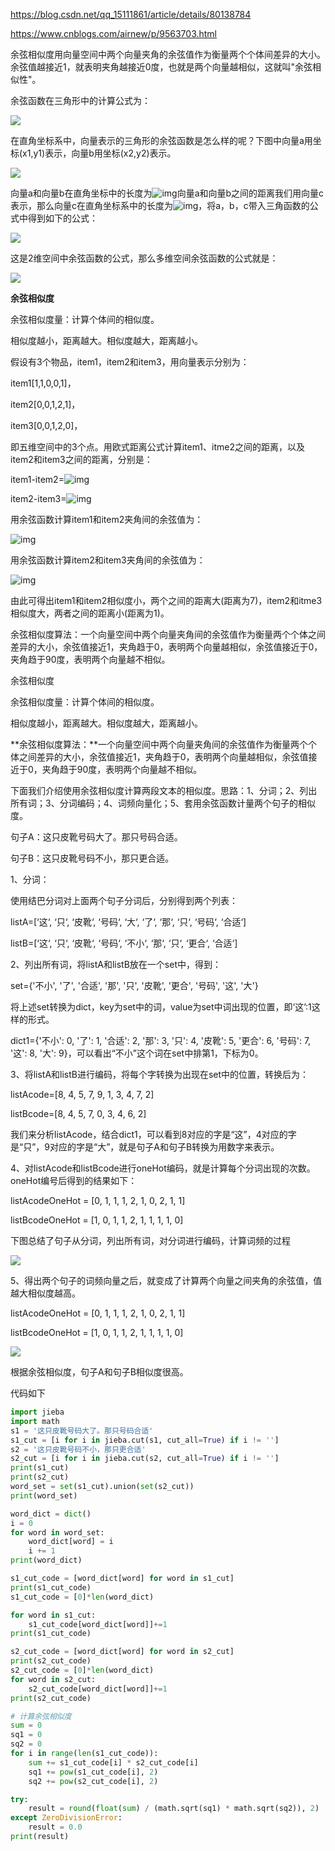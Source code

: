 https://blog.csdn.net/qq_15111861/article/details/80138784

https://www.cnblogs.com/airnew/p/9563703.html

余弦相似度用向量空间中两个向量夹角的余弦值作为衡量两个个体间差异的大小。余弦值越接近1，就表明夹角越接近0度，也就是两个向量越相似，这就叫"余弦相似性"。

余弦函数在三角形中的计算公式为：

![](./images/余弦相似算法/110616-20180831063605307-670474576.png)

在直角坐标系中，向量表示的三角形的余弦函数是怎么样的呢？下图中向量a用坐标(x1,y1)表示，向量b用坐标(x2,y2)表示。

![](./images/余弦相似算法/9602672-da96f4d2531a4f8c.webp)

向量a和向量b在直角坐标中的长度为![img](https://images2018.cnblogs.com/blog/110616/201808/110616-20180831063736392-742389130.png)向量a和向量b之间的距离我们用向量c表示，那么向量c在直角坐标系中的长度为![img](https://images2018.cnblogs.com/blog/110616/201808/110616-20180831063957469-338510550.png)，将a，b，c带入三角函数的公式中得到如下的公式：

![](./images/余弦相似算法/110616-20180831064110074-435406859.png)



这是2维空间中余弦函数的公式，那么多维空间余弦函数的公式就是：

![](./images/余弦相似算法/110616-20180831064147723-1586786294.jpg)



**余弦相似度**

余弦相似度量：计算个体间的相似度。

相似度越小，距离越大。相似度越大，距离越小。

假设有3个物品，item1，item2和item3，用向量表示分别为：

item1[1,1,0,0,1]，

item2[0,0,1,2,1]，

item3[0,0,1,2,0]，

即五维空间中的3个点。用欧式距离公式计算item1、itme2之间的距离，以及item2和item3之间的距离，分别是：

item1-item2=![img](https://images2018.cnblogs.com/blog/110616/201808/110616-20180831064329966-1897620778.png)

item2-item3=![img](https://images2018.cnblogs.com/blog/110616/201808/110616-20180831064547651-859696078.png)

用余弦函数计算item1和item2夹角间的余弦值为：

![img](https://images2018.cnblogs.com/blog/110616/201808/110616-20180831064728398-1976071575.jpg)

用余弦函数计算item2和item3夹角间的余弦值为：

![img](https://images2018.cnblogs.com/blog/110616/201808/110616-20180831064819119-2077753495.jpg)

由此可得出item1和item2相似度小，两个之间的距离大(距离为7)，item2和itme3相似度大，两者之间的距离小(距离为1)。

 

余弦相似度算法：一个向量空间中两个向量夹角间的余弦值作为衡量两个个体之间差异的大小，余弦值接近1，夹角趋于0，表明两个向量越相似，余弦值接近于0，夹角趋于90度，表明两个向量越不相似。

 

余弦相似度

余弦相似度量：计算个体间的相似度。

相似度越小，距离越大。相似度越大，距离越小。



**余弦相似度算法：**一个向量空间中两个向量夹角间的余弦值作为衡量两个个体之间差异的大小，余弦值接近1，夹角趋于0，表明两个向量越相似，余弦值接近于0，夹角趋于90度，表明两个向量越不相似。

下面我们介绍使用余弦相似度计算两段文本的相似度。思路：1、分词；2、列出所有词；3、分词编码；4、词频向量化；5、套用余弦函数计量两个句子的相似度。

句子A：这只皮靴号码大了。那只号码合适。

句子B：这只皮靴号码不小，那只更合适。

1、分词：

使用结巴分词对上面两个句子分词后，分别得到两个列表：

listA=[‘这‘, ‘只‘, ‘皮靴‘, ‘号码‘, ‘大‘, ‘了‘, ‘那‘, ‘只‘, ‘号码‘, ‘合适‘]

listB=[‘这‘, ‘只‘, ‘皮靴‘, ‘号码‘, ‘不小‘, ‘那‘, ‘只‘, ‘更合‘, ‘合适‘]

 

2、列出所有词，将listA和listB放在一个set中，得到：

set={'不小', '了', '合适', '那', '只', '皮靴', '更合', '号码', '这', '大'}

将上述set转换为dict，key为set中的词，value为set中词出现的位置，即‘这’:1这样的形式。

dict1={'不小': 0, '了': 1, '合适': 2, '那': 3, '只': 4, '皮靴': 5, '更合': 6, '号码': 7, '这': 8, '大': 9}，可以看出“不小”这个词在set中排第1，下标为0。

 

3、将listA和listB进行编码，将每个字转换为出现在set中的位置，转换后为：

listAcode=[8, 4, 5, 7, 9, 1, 3, 4, 7, 2]

listBcode=[8, 4, 5, 7, 0, 3, 4, 6, 2]

我们来分析listAcode，结合dict1，可以看到8对应的字是“这”，4对应的字是“只”，9对应的字是“大”，就是句子A和句子B转换为用数字来表示。

 

4、对listAcode和listBcode进行oneHot编码，就是计算每个分词出现的次数。oneHot编号后得到的结果如下：

listAcodeOneHot = [0, 1, 1, 1, 2, 1, 0, 2, 1, 1]

listBcodeOneHot = [1, 0, 1, 1, 2, 1, 1, 1, 1, 0]

下图总结了句子从分词，列出所有词，对分词进行编码，计算词频的过程



![](./images/余弦相似算法/110616-20180831064912918-1871835271.png)

5、得出两个句子的词频向量之后，就变成了计算两个向量之间夹角的余弦值，值越大相似度越高。

listAcodeOneHot = [0, 1, 1, 1, 2, 1, 0, 2, 1, 1]

listBcodeOneHot = [1, 0, 1, 1, 2, 1, 1, 1, 1, 0]

![](./images/余弦相似算法/110616-20180831065234235-1979891096.png)

根据余弦相似度，句子A和句子B相似度很高。

代码如下

```python
import jieba
import math
s1 = '这只皮靴号码大了。那只号码合适'
s1_cut = [i for i in jieba.cut(s1, cut_all=True) if i != '']
s2 = '这只皮靴号码不小，那只更合适'
s2_cut = [i for i in jieba.cut(s2, cut_all=True) if i != '']
print(s1_cut)
print(s2_cut)
word_set = set(s1_cut).union(set(s2_cut))
print(word_set)

word_dict = dict()
i = 0
for word in word_set:
    word_dict[word] = i
    i += 1
print(word_dict)

s1_cut_code = [word_dict[word] for word in s1_cut]
print(s1_cut_code)
s1_cut_code = [0]*len(word_dict)

for word in s1_cut:
    s1_cut_code[word_dict[word]]+=1
print(s1_cut_code)

s2_cut_code = [word_dict[word] for word in s2_cut]
print(s2_cut_code)
s2_cut_code = [0]*len(word_dict)
for word in s2_cut:
    s2_cut_code[word_dict[word]]+=1
print(s2_cut_code)

# 计算余弦相似度
sum = 0
sq1 = 0
sq2 = 0
for i in range(len(s1_cut_code)):
    sum += s1_cut_code[i] * s2_cut_code[i]
    sq1 += pow(s1_cut_code[i], 2)
    sq2 += pow(s2_cut_code[i], 2)

try:
    result = round(float(sum) / (math.sqrt(sq1) * math.sqrt(sq2)), 2)
except ZeroDivisionError:
    result = 0.0
print(result)
```




